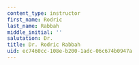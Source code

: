 ```yaml
---
content_type: instructor
first_name: Rodric
last_name: Rabbah
middle_initial: ''
salutation: Dr.
title: Dr. Rodric Rabbah
uid: ec7460cc-108e-b200-1adc-06c674b0947a
---
```

